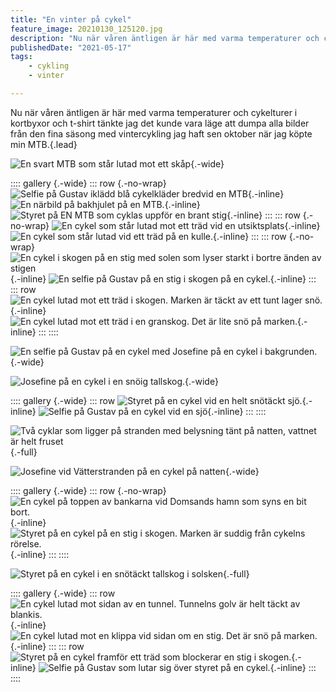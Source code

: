 ```yaml
---
title: "En vinter på cykel"
feature_image: 20210130_125120.jpg
description: "Nu när våren äntligen är här med varma temperaturer och cykelturer i kortbyxor och t-shirt tänkte jag det kunde vara läge att dumpa alla…"
publishedDate: "2021-05-17"
tags:
    - cykling
    - vinter

---
```


Nu när våren äntligen är här med varma temperaturer och cykelturer i kortbyxor och t-shirt tänkte jag det kunde vara läge att dumpa alla bilder från den fina säsong med vintercykling jag haft sen oktober när jag köpte min MTB.{.lead}

![En svart MTB som står lutad mot ett skåp](20201107_091620_2.jpg){.-wide}

:::: gallery {.-wide}
::: row {.-no-wrap}
![Selfie på Gustav iklädd blå cykelkläder bredvid en MTB](20201114_143918-2.jpg){.-inline}
![En närbild på bakhjulet på en MTB.](20201114_143835-2.jpg){.-inline}
![Styret på EN MTB som cyklas uppför en brant stig](20201114_134609-2.jpg){.-inline}
:::
::: row {.-no-wrap}
![En cykel som står lutad mot ett träd vid en utsiktsplats](20201223_131407-2.jpg){.-inline}
![En cykel som står lutad vid ett träd på en kulle.](20201122_103354-2.jpg){.-inline}
:::
::: row {.-no-wrap}
![En cykel i skogen på en stig med solen som lyser starkt i bortre änden av stigen](20201219_101730-2.jpg){.-inline}
![En selfie på Gustav på en stig i skogen på en cykel.](20201219_101720-2.jpg){.-inline}
:::
::: row
![En cykel lutad mot ett träd i skogen. Marken är täckt av ett tunt lager snö.](20201129_113014_2.jpg){.-inline}
![En cykel lutad mot ett träd i en granskog. Det är lite snö på marken.](20201129_111328_2.jpg){.-inline}
:::
::::

![En selfie på Gustav på en cykel med Josefine på en cykel i bakgrunden.](20201230_134354-2.jpg){.-wide}

![Josefine på en cykel i en snöig tallskog.](20201230_134341-2.jpg){.-wide}

:::: gallery {.-wide}
::: row
![Styret på en cykel vid en helt snötäckt sjö.](20210201_143525-2.jpg){.-inline}
![Selfie på Gustav på en cykel vid en sjö](20210103_134856-2.jpg){.-inline}
:::
::::

![Två cyklar som ligger på stranden med belysning tänt på natten, vattnet är helt fruset](GOPR0060_1613151039326.JPG){.-full}

![Josefine vid Vätterstranden på en cykel på natten](20210223_191309-2.jpg){.-wide}

:::: gallery {.-wide}
::: row {.-no-wrap}
![En cykel på toppen av bankarna vid Domsands hamn som syns en bit bort.](rDBpdoLl9rlvB1_1614188177054_high-2.JPG){.-inline}
![Styret på en cykel på en stig i skogen. Marken är suddig från cykelns rörelse.](nryw2wQBbWpL11_1614961315082_high_2.JPG){.-inline}
:::
::::

![Styret på en cykel i en snötäckt tallskog i solsken](20210307_113642.jpg){.-full}

:::: gallery {.-wide}
::: row
![En cykel lutad mot sidan av en tunnel. Tunnelns golv är helt täckt av blankis.](20210307_123004.jpg){.-inline}
![En cykel lutad mot en klippa vid sidan om en stig. Det är snö på marken.](20210307_123143.jpg){.-inline}
:::
::: row
![Styret på en cykel framför ett träd som blockerar en stig i skogen.](20210311_162727_2.jpg){.-inline}
![Selfie på Gustav som lutar sig över styret på en cykel.](20210307_112639--1-.jpg){.-inline}
:::
::::